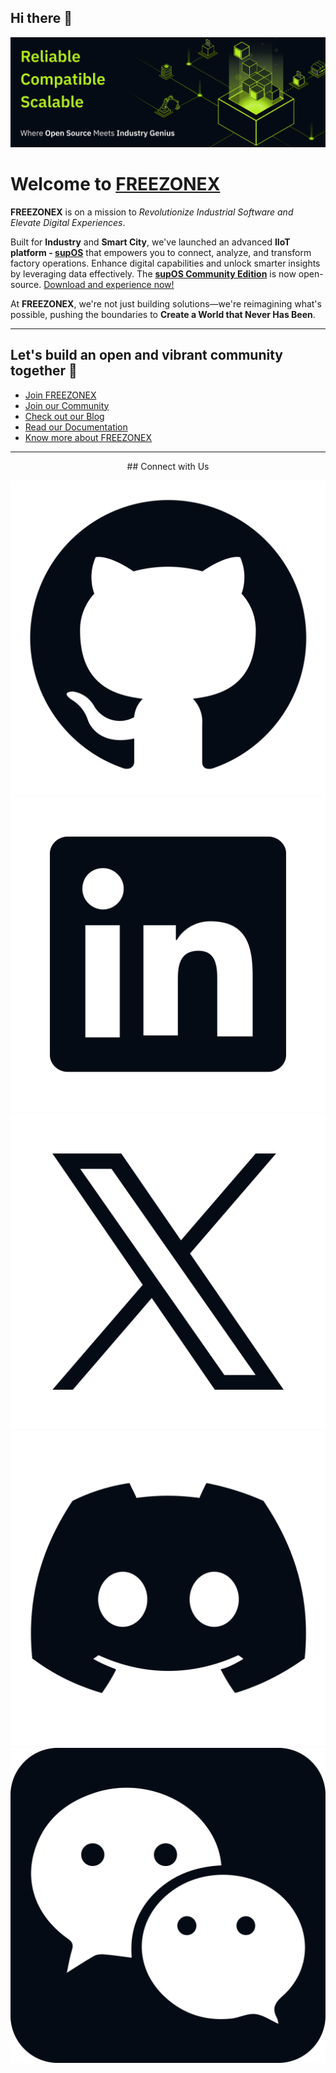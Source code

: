 ## Hi there 👋
 ![iamge](image.png)
<br>
# Welcome to [FREEZONEX](https://your-freezonex-website.com)

**FREEZONEX** is on a mission to *Revolutionize Industrial Software and Elevate Digital Experiences*.

Built for **Industry** and **Smart City**, we've launched an advanced **IIoT platform - [supOS](https://your-supos-website.com)** that empowers you to connect, analyze, and transform factory operations. Enhance digital capabilities and unlock smarter insights by leveraging data effectively. The **[supOS Community Edition](https://github.com/your-org/supos-community-edition)** is now open-source. [Download and experience now!](https://github.com/your-org/supos-community-edition)

At **FREEZONEX**, we're not just building solutions—we're reimagining what's possible, pushing the boundaries to **Create a World that Never Has Been**.

---

## Let's build an open and vibrant community together 🚀

- [Join FREEZONEX](https://your-freezonex-website.com/join)
- [Join our Community](https://discord.com/invite/your-discord-link)
- [Check out our Blog](https://your-freezonex-website.com/blog)
- [Read our Documentation](https://your-freezonex-website.com/docs)
- [Know more about FREEZONEX](https://your-freezonex-website.com/about)

---
<div style="text-align: center;">
## Connect with Us

[![GitHub](./githublogo/Logo--github.svg)](https://github.com/FREEZONEX)
[![LinkedIn](./githublogo/Logo--linkedin.svg)](https://www.linkedin.com/company/91136833)
[![X](./githublogo/Logo--x.svg)](https://x.com/FreezoneX123)
[![Discord](./githublogo/Logo--discord.svg)](https://discord.gg/G2zdNb52Vq)
[![weichat](./githublogo/Subtract.svg)](https://discord.gg/G2zdNb52Vq)
</div >
<br>
